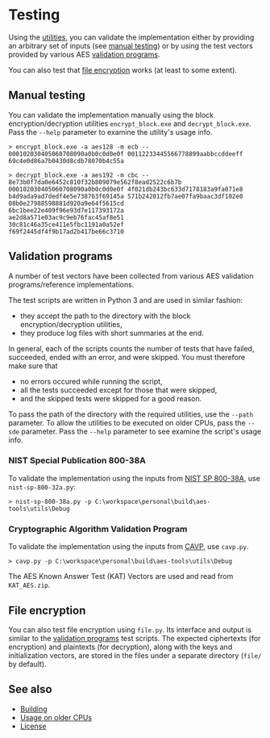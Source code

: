 # Testing

Using the [utilities], you can validate the implementation either by providing
an arbitrary set of inputs (see [manual testing]) or by using the test vectors
provided by various AES [validation programs].

You can also test that [file encryption] works (at least to some extent).

## Manual testing

You can validate the implementation manually using the block
encryption/decryption utilities `encrypt_block.exe` and `decrypt_block.exe`.
Pass the `--help` parameter to examine the utility's usage info.

    > encrypt_block.exe -a aes128 -m ecb -- 000102030405060708090a0b0c0d0e0f 00112233445566778899aabbccddeeff
    69c4e0d86a7b0430d8cdb78070b4c55a

    > decrypt_block.exe -a aes192 -m cbc -- 8e73b0f7da0e6452c810f32b809079e562f8ead2522c6b7b 000102030405060708090a0b0c0d0e0f 4f021db243bc633d7178183a9fa071e8 b4d9ada9ad7dedf4e5e738763f69145a 571b242012fb7ae07fa9baac3df102e0 08b0e27988598881d920a9e64f5615cd
    6bc1bee22e409f96e93d7e117393172a
    ae2d8a571e03ac9c9eb76fac45af8e51
    30c81c46a35ce411e5fbc1191a0a52ef
    f69f2445df4f9b17ad2b417be66c3710

## Validation programs

A number of test vectors have been collected from various AES validation
programs/reference implementations.

The test scripts are written in Python 3 and are used in similar fashion:

* they accept the path to the directory with the block encryption/decryption
  utilities,
* they produce log files with short summaries at the end.

In general, each of the scripts counts the number of tests that have failed,
succeeded, ended with an error, and were skipped.
You must therefore make sure that

* no errors occured while running the script,
* all the tests succeeded except for those that were skipped,
* and the skipped tests were skipped for a good reason.

To pass the path of the directory with the required utilities, use the `--path`
parameter.
To allow the utilities to be executed on older CPUs, pass the `--sde`
parameter.
Pass the `--help` parameter to see examine the script's usage info.

### NIST Special Publication 800-38A

To validate the implementation using the inputs from [NIST SP 800-38A], use
`nist-sp-800-32a.py`:

    > nist-sp-800-38a.py -p C:\workspace\personal\build\aes-tools\utils\Debug

### Cryptographic Algorithm Validation Program

To validate the implementation using the inputs from [CAVP], use `cavp.py`.

    > cavp.py -p C:\workspace\personal\build\aes-tools\utils\Debug

The AES Known Answer Test (KAT) Vectors are used and read from `KAT_AES.zip`.

## File encryption

You can also test file encryption using `file.py`.
Its interface and output is similar to the [validation programs] test scripts.
The expected ciphertexts (for encryption) and plaintexts (for decryption),
along with the keys and initialization vectors, are stored in the files under
a separate directory (`file/` by default).

## See also

* [Building]
* [Usage on older CPUs]
* [License]



[building]: ../README.md#building
[license]: ../README.md#license
[usage on older cpus]: ../README.md#usage-on-older-cpus
[utilities]: ../utils/README.md
[manual testing]: #manual-testing
[validation programs]: #validation-programs
[file encryption]: #file-encryption
[NIST SP 800-38A]: http://csrc.nist.gov/publications/nistpubs/800-38a/sp800-38a.pdf
[CAVP]: http://csrc.nist.gov/groups/STM/cavp/
